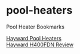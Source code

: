# pool-heaters
Pool Heater Bookmarks  

[Hayward Pool Heaters](http://poolgizmo.com/hayward-pool-heaters-how-to-choose-a-hayward-pool-heater/ "Hayward Pool Heaters")  
[Hayward H400FDN Review](http://poolgizmo.com/hayward-pool-heaters-how-to-choose-a-hayward-pool-heater/ "Hayward H400FDN Review")  



